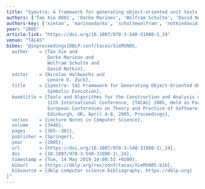 ```yaml
---
title: "Symstra: A framework for generating object-oriented unit tests using symbolic execution"
authors: ['Tao Xie 0001', 'Darko Marinov', 'Wolfram Schulte', 'David Notkin']
authors-key: ['xietao', 'marinovdarko', 'schultewolfram', 'notkindavid']
year: "2005"
article-link: "https://doi.org/10.1007/978-3-540-31980-1_24"
venue: "TACAS"
bibex: "@inproceedings{DBLP:conf/tacas/XieMSN05,
  author    = {Tao Xie and
               Darko Marinov and
               Wolfram Schulte and
               David Notkin},
  editor    = {Nicolas Halbwachs and
               Lenore D. Zuck},
  title     = {Symstra: {A} Framework for Generating Object-Oriented Unit Tests Using
               Symbolic Execution},
  booktitle = {Tools and Algorithms for the Construction and Analysis of Systems,
               11th International Conference, {TACAS} 2005, Held as Part of the Joint
               European Conferences on Theory and Practice of Software, {ETAPS} 2005,
               Edinburgh, UK, April 4-8, 2005, Proceedings},
  series    = {Lecture Notes in Computer Science},
  volume    = {3440},
  pages     = {365--381},
  publisher = {Springer},
  year      = {2005},
  url       = {https://doi.org/10.1007/978-3-540-31980-1\_24},
  doi       = {10.1007/978-3-540-31980-1\_24},
  timestamp = {Tue, 14 May 2019 10:00:53 +0200},
  biburl    = {https://dblp.org/rec/conf/tacas/XieMSN05.bib},
  bibsource = {dblp computer science bibliography, https://dblp.org}
}"
---
```

